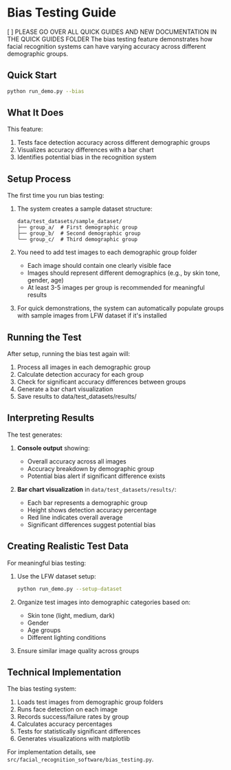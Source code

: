 # Bias Testing Guide
[ ] PLEASE GO OVER ALL QUICK GUIDES AND NEW DOCUMENTATION IN THE QUICK GUIDES FOLDER
The bias testing feature demonstrates how facial recognition systems can have varying accuracy across different demographic groups.

## Quick Start
```bash
python run_demo.py --bias
```

## What It Does

This feature:
1. Tests face detection accuracy across different demographic groups
2. Visualizes accuracy differences with a bar chart
3. Identifies potential bias in the recognition system

## Setup Process

The first time you run bias testing:
1. The system creates a sample dataset structure:
   ```
   data/test_datasets/sample_dataset/
   ├── group_a/  # First demographic group
   ├── group_b/  # Second demographic group
   └── group_c/  # Third demographic group
   ```

2. You need to add test images to each demographic group folder
   - Each image should contain one clearly visible face
   - Images should represent different demographics (e.g., by skin tone, gender, age)
   - At least 3-5 images per group is recommended for meaningful results

3. For quick demonstrations, the system can automatically populate groups with sample images from LFW dataset if it's installed

## Running the Test

After setup, running the bias test again will:
1. Process all images in each demographic group
2. Calculate detection accuracy for each group
3. Check for significant accuracy differences between groups
4. Generate a bar chart visualization
5. Save results to data/test_datasets/results/

## Interpreting Results

The test generates:
1. **Console output** showing:
   - Overall accuracy across all images
   - Accuracy breakdown by demographic group
   - Potential bias alert if significant difference exists

2. **Bar chart visualization** in `data/test_datasets/results/`:
   - Each bar represents a demographic group
   - Height shows detection accuracy percentage
   - Red line indicates overall average
   - Significant differences suggest potential bias

## Creating Realistic Test Data

For meaningful bias testing:
1. Use the LFW dataset setup:
   ```bash
   python run_demo.py --setup-dataset
   ```

2. Organize test images into demographic categories based on:
   - Skin tone (light, medium, dark)
   - Gender
   - Age groups
   - Different lighting conditions

3. Ensure similar image quality across groups

## Technical Implementation

The bias testing system:
1. Loads test images from demographic group folders
2. Runs face detection on each image
3. Records success/failure rates by group
4. Calculates accuracy percentages
5. Tests for statistically significant differences
6. Generates visualizations with matplotlib

For implementation details, see `src/facial_recognition_software/bias_testing.py`.
